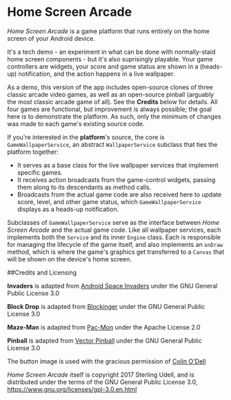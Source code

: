 # Home Screen Arcade
*Home Screen Arcade* is a game platform that runs entirely on the home screen of your Android device.

It's a tech demo - an experiment in what can be done with normally-staid home screen components - but it's also suprisingly playable. Your game controllers are widgets, your score and game status are shown in a (heads-up) notification, and the action happens in a live wallpaper.

As a demo, this version of the app includes open-source clones of three classic arcade video games, as well as an open-source pinball (arguably the most classic arcade game of all). See the **Credits** below for details. All four games are functional, but improvement is always possible; the goal here is to demonstrate the platform. As such, only the minimum of changes was made to each game's existing source code.

If you're interested in the **platform**'s source, the core is `GameWallpaperService`, an abstract `WallpaperService` subclass that ties the platform together:

 - It serves as a base class for the live wallpaper services that
   implement specific games.
 - It receives action broadcasts from the
   game-control widgets, passing them along to its descendants as method
   calls.
 - Broadcasts from the actual game code are also received here to
   update score, level, and other game status, which
   `GameWallpaperService` displays as a heads-up notification.

Subclasses of `GameWallpaperService` serve as the interface between *Home Screen Arcade* and the actual game code. Like all wallpaper services, each implements both the `Service` and its inner `Engine` class. Each is responsible for managing the lifecycle of the game itself, and also implements an `onDraw` method, which is where the game's graphics get transferred to a `Canvas` that will be shown on the device's home screen.

##Credits and Licensing

**Invaders** is adapted from [Android Space Invaders](https://sourceforge.net/projects/droidspceinvdrs) under the GNU General Public License 3.0

**Block Drop** is adapted from [Blockinger](https://github.com/vocollapse/Blockinger) under the GNU General Public License 3.0

**Maze-Man** is adapted from [Pac-Mon](https://code.google.com/archive/p/game-pacmon) under the Apache License 2.0

**Pinball** is adapted from [Vector Pinball](https://github.com/dozingcat/Vector-Pinball) under the GNU General Public License 3.0

The button image is used with the gracious permission of [Colin O'Dell](https://play.google.com/store/apps/developer?id=Colin+O%27Dell)

*Home Screen Arcade* itself is copyright 2017 Sterling Udell, and is distributed under the terms of the GNU General Public License 3.0, https://www.gnu.org/licenses/gpl-3.0.en.html</string>
